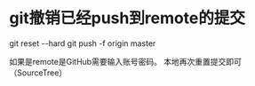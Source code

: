 git撤销已经push到remote的提交
==========================
git reset --hard <commit-hash>
git push -f origin master

如果是remote是GitHub需要输入账号密码。
本地再次重置提交即可（SourceTree）